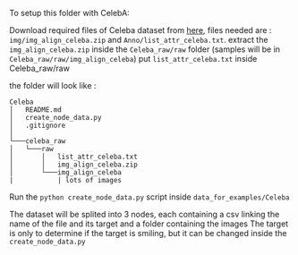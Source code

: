 To setup this folder with CelebA:

Download required files of Celeba dataset from [here](https://drive.google.com/drive/folders/0B7EVK8r0v71pWEZsZE9oNnFzTm8?resourcekey=0-5BR16BdXnb8hVj6CNHKzLg), files needed are : `img/img_align_celeba.zip` and `Anno/list_attr_celeba.txt`. 
extract the `img_align_celeba.zip` inside the `Celeba_raw/raw` folder (samples will be in `Celeba_raw/raw/img_align_celeba`)
put `list_attr_celeba.txt` inside Celeba_raw/raw

the folder will look like :
```
Celeba
│   README.md
│   create_node_data.py    
│   .gitignore
│
└───celeba_raw
│   └───raw
│       │   list_attr_celeba.txt
│       │   img_align_celeba.zip
│       └───img_align_celeba
|           | lots of images 
```

Run the `python create_node_data.py` script inside `data_for_examples/Celeba`

The dataset will be splited into 3 nodes, each containing a csv linking the name of the file and its target and a folder containing the images
The target is only to determine if the target is smiling, but it can be changed inside the `create_node_data.py`